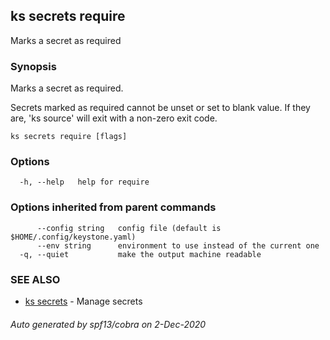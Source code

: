 ## ks secrets require

Marks a secret as required

### Synopsis

Marks a secret as required.

Secrets marked as required cannot be unset or set to blank value.
If they are, 'ks source' will exit with a non-zero exit code.


```
ks secrets require [flags]
```

### Options

```
  -h, --help   help for require
```

### Options inherited from parent commands

```
      --config string   config file (default is $HOME/.config/keystone.yaml)
      --env string      environment to use instead of the current one
  -q, --quiet           make the output machine readable
```

### SEE ALSO

* [ks secrets](ks_secrets.md)	 - Manage secrets

###### Auto generated by spf13/cobra on 2-Dec-2020

